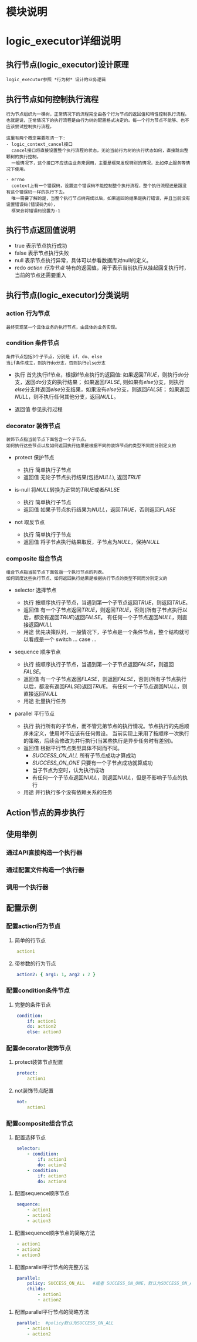 # 模块说明
    
# logic_executor详细说明
## 执行节点(logic_executor)设计原理

    logic_executor参照 *行为树* 设计的业务逻辑

## 执行节点如何控制执行流程

    行为节点组织为一棵树，正常情况下的流程完全由各个行为节点的返回值和特性控制执行流程。
    也就是说，正常情况下的执行流程是由行为树的配置格式决定的。每一个行为节点不能够、也不应该尝试控制执行流程。

    这里有两个概念需要陈清一下:
    - logic_context_cancel接口
      cancel接口将直接设置整个执行流程的状态，无论当前行为树的执行状态如何，直接跳出整颗树的执行控制。
      一般情况下，这个接口不应该由业务来调用，主要是框架发现特别的情况，比如停止服务等情况下使用。

    - errno
      context上有一个错误码，设置这个错误码不能控制整个执行流程，整个执行流程还是跟没有这个错误码一样的执行下去。
      唯一需要了解的是，当整个执行节点树完成以后，如果返回的结果是执行错误，并且当前没有设置错误码(错误码为0)，
      框架会将错误码设置为-1

## 执行节点返回值说明

  - true 表示节点执行成功
  - false 表示节点执行失败
  - null 表示节点执行异常，具体可以参看数据库对null的定义。
  - redo *action 行为节点* 特有的返回值，用于表示当前执行从挂起回复执行时，当前的节点还需要重入
  
## 执行节点(logic_executor)分类说明

### action 行为节点

    最终实现某一个具体业务的执行节点，由具体的业务实现。

### condition 条件节点

    条件节点包括3个子节点，分别是 if、do、else
    当if条件成立，则执行do分支，否则执行else分支
   
  * 执行 首先执行if节点，根据if节点执行的返回值:
    如果返回*TRUE*，则执行*do*分支，返回*do*分支的执行结果；
    如果返回*FALSE*, 则如果有*else*分支，则执行*else*分支并返回*else*分支结果，如果没有*else*分支，则返回*FALSE*；
    如果返回*NULL*，则不执行任何其他分支，返回*NULL*。
    
  * 返回值 参见执行过程

### decorator 装饰节点

    装饰节点指当前节点下面包含一个子节点。
    如何执行这些节点以及如何返回执行结果是根据不同的装饰节点的类型不同而分别定义的

  - protect 保护节点
    * 执行 简单执行子节点
    * 返回值 无论子节点执行结果(包括*NULL*), 返回*TRUE*

  - is-null 将*NULL*转换为正常的*TRUE*或者*FALSE*
    * 执行 简单执行子节点
    * 返回值 如果子节点执行结果为*NULL*，返回*TRUE*，否则返回*FLASE*
    
  - not 取反节点
    * 执行 简单执行子节点
    * 返回值 将子节点执行结果取反，子节点为*NULL*，保持*NULL*
   
### composite 组合节点

    组合节点指当前节点下面包涵一个执行节点的列表。
    如何调度这些执行节点、如何返回执行结果是根据执行节点的类型不同而分别定义的

  - selector 选择节点
    * 执行 按顺序执行子节点，当遇到第一个子节点返回*TRUE*，则返回*TRUE*。
    * 返回值 有一个子节点返回*TRUE*，则返回*TRUE*，否则(所有子节点执行以后，都没有返回*TRUE*)返回*FALSE*。
      有任何一个子节点返回*NULL*，则直接返回*NULL*
    * 用途 优先决策队列，一般情况下，子节点是一个条件节点，整个结构就可以看成是一个 switch ... case ... 
     
  - sequence 顺序节点
    * 执行 按顺序执行子节点，当遇到第一个子节点返回*FALSE*，则返回*FALSE*。
    * 返回值 有一个子节点返回*FLASE*，则返回*FALSE*，否则(所有子节点执行以后，都没有返回*FALSE*)返回*TRUE*。
      有任何一个子节点返回*NULL*，则直接返回*NULL*
    * 用途 批量执行任务
     
  - parallel 平行节点
    * 执行 执行所有的子节点，而不管兄弟节点的执行情况。节点执行的先后顺序未定义，使用时不应该有任何假设。
      当前实现上采用了按顺序一次执行的策略，后续会修改为并行执行(当某些执行是异步任务时有差别)。
    * 返回值 根据平行节点类型具体不同而不同。
      * *SUCCESS_ON_ALL* 所有子节点成功才算成功
      * *SUCCESS_ON_ONE* 只要有一个子节点成功就算成功
      * 当子节点为空时，认为执行成功
      * 有任何一个子节点返回*NULL*，则返回*NULL*，但是不影响子节点的执行
    * 用途 并行执行多个没有依赖关系的任务

## Action节点的异步执行

## 使用举例
### 通过API直接构造一个执行器

### 通过配置文件构造一个执行器

### 调用一个执行器

## 配置示例
### 配置action行为节点
1. 简单的行节点

```yaml
    action1
```

2. 带参数的行为节点

```yaml
    action2: { arg1: 1, arg2 : 2 }
```

### 配置condition条件节点

1. 完整的条件节点

```yaml
    condition:
        if: action1
        do: action2
        else: action3
```

### 配置decorator装饰节点

1. protect装饰节点配置

```yaml
    protect:
        action1
```

2. not装饰节点配置

```yaml
    not:
        action1
```

### 配置composite组合节点

1. 配置选择节点

```yaml
    selector:
        - condition:
            if: action1
            do: action2
        - condition:
            if: action3
            do: action4
```

1. 配置sequence顺序节点

```yaml
    sequence:
        - action1
        - action2
        - action3
```        

1. 配置sequence顺序节点的简略方法

```yaml
    - action1
    - action2
    - action3
```

1. 配置parallel平行节点的完整方法

```yaml
    parallel:
        policy: SUCCESS_ON_ALL   #或者 SUCCESS_ON_ONE，默认为SUCCESS_ON_ALL
        childs:
            - action1
            - action2
```

1. 配置parallel平行节点的简略方法

```yaml
    parallel:  #policy默认为SUCCESS_ON_ALL
        - action1
        - action2
```
